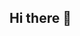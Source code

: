 ## Hi there 👋

<!--
**Kornetas/Kornetas** is a ✨ _special_ ✨ repository because its `README.md` (this file) appears on your GitHub profile.

Here are some ideas to get you started:

- 🔭 I’m currently working on React
- 🌱 I’m currently learning full-stack web development
- 👯 I’m looking to collaborate on **open-source projects** or **innovative web apps** that make life easier for developers or users.
- 🤔 I’m looking for help with **optimizing backend performance** and **best practices in database architecture**.
- 💬 Ask me about **JavaScript, React, Node.js**, or how to survive long debugging sessions!
- 📫 How to reach me: arek93r@gmail.com
- 😄 Pronouns: **He/Him** (or your preferred pronouns).

-->
